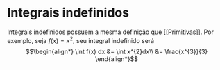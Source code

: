 # Integrais indefinidos
Integrais indefinidos possuem a mesma definição que [[Primitivas]]. Por exemplo, seja $f(x) = x^2$, seu integral indefinido será
$$\begin{align*}
\int f(x) dx &= \int x^{2}dx\\
&= \frac{x^{3}}{3}
\end{align*}$$